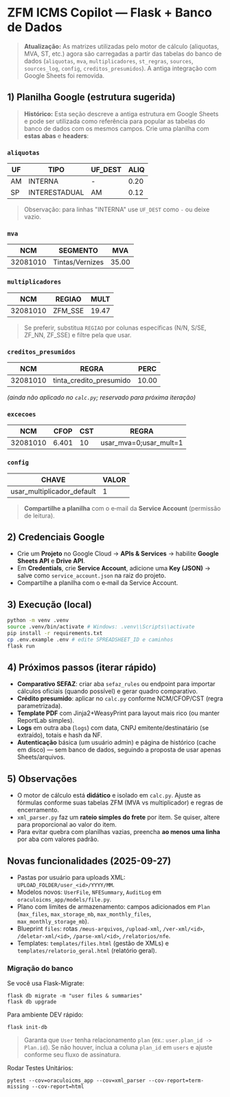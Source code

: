 # ZFM ICMS Copilot — Flask + Banco de Dados

> **Atualização:** As matrizes utilizadas pelo motor de cálculo (aliquotas, MVA, ST, etc.) agora são carregadas a partir das tabelas do banco de dados (`aliquotas`, `mva`, `multiplicadores`, `st_regras`, `sources`, `sources_log`, `config`, `creditos_presumidos`). A antiga integração com Google Sheets foi removida.


## 1) Planilha Google (estrutura sugerida)
> **Histórico:** Esta seção descreve a antiga estrutura em Google Sheets e pode ser utilizada como referência para popular as tabelas do banco de dados com os mesmos campos.
Crie uma planilha com **estas abas** e **headers**:


### `aliquotas`
| UF | TIPO | UF_DEST | ALIQ |
|----|------|---------|------|
| AM | INTERNA | - | 0.20 |
| SP | INTERESTADUAL | AM | 0.12 |


> Observação: para linhas "INTERNA" use `UF_DEST` como `-` ou deixe vazio.


### `mva`
| NCM | SEGMENTO | MVA |
|-----|----------|-----|
| 32081010 | Tintas/Vernizes | 35.00 |


### `multiplicadores`
| NCM | REGIAO | MULT |
|-----|--------|------|
| 32081010 | ZFM_SSE | 19.47 |


> Se preferir, substitua `REGIAO` por colunas específicas (N/N, S/SE, ZF_NN, ZF_SSE) e filtre pela que usar.


### `creditos_presumidos`
| NCM | REGRA | PERC |
|-----|-------|------|
| 32081010 | tinta_credito_presumido | 10.00 |


*(ainda não aplicado no `calc.py`; reservado para próxima iteração)*


### `excecoes`
| NCM | CFOP | CST | REGRA |
|-----|------|-----|-------|
| 32081010 | 6.401 | 10 | usar_mva=0;usar_mult=1 |


### `config`
| CHAVE | VALOR |
|-------|-------|
| usar_multiplicador_default | 1 |


> **Compartilhe a planilha** com o e‑mail da **Service Account** (permissão de leitura).


## 2) Credenciais Google
- Crie um **Projeto** no Google Cloud → **APIs & Services** → habilite **Google Sheets API** e **Drive API**.
- Em **Credentials**, crie **Service Account**, adicione uma **Key (JSON)** → salve como `service_account.json` na raiz do projeto.
- Compartilhe a planilha com o e‑mail da Service Account.


## 3) Execução (local)
```bash
python -m venv .venv
source .venv/bin/activate # Windows: .venv\\Scripts\\activate
pip install -r requirements.txt
cp .env.example .env # edite SPREADSHEET_ID e caminhos
flask run
```


## 4) Próximos passos (iterar rápido)
- **Comparativo SEFAZ**: criar aba `sefaz_rules` ou endpoint para importar cálculos oficiais (quando possível) e gerar quadro comparativo.
- **Crédito presumido**: aplicar no `calc.py` conforme NCM/CFOP/CST (regra parametrizada).
- **Template PDF** com Jinja2+WeasyPrint para layout mais rico (ou manter ReportLab simples).
- **Logs** em outra aba (`logs`) com data, CNPJ emitente/destinatário (se extraído), totais e hash da NF.
- **Autenticação** básica (um usuário admin) e página de histórico (cache em disco) — sem banco de dados, seguindo a proposta de usar apenas Sheets/arquivos.


## 5) Observações
- O motor de cálculo está **didático** e isolado em `calc.py`. Ajuste as fórmulas conforme suas tabelas ZFM (MVA vs multiplicador) e regras de encerramento.
- `xml_parser.py` faz um **rateio simples do frete** por item. Se quiser, altere para proporcional ao valor do item.
- Para evitar quebra com planilhas vazias, preencha **ao menos uma linha** por aba com valores padrão.
## Novas funcionalidades (2025-09-27)

- Pastas por usuário para uploads XML: `UPLOAD_FOLDER/user_<id>/YYYY/MM`.
- Modelos novos: `UserFile`, `NFESummary`, `AuditLog` em `oraculoicms_app/models/file.py`.
- Plano com limites de armazenamento: campos adicionados em `Plan` (`max_files`, `max_storage_mb`, `max_monthly_files`, `max_monthly_storage_mb`).
- Blueprint `files`: rotas `/meus-arquivos`, `/upload-xml`, `/ver-xml/<id>`, `/deletar-xml/<id>`, `/parse-xml/<id>`, `/relatorios/nfe`.
- Templates: `templates/files.html` (gestão de XMLs) e `templates/relatorio_geral.html` (relatório geral).

### Migração do banco

Se você usa Flask-Migrate:
```
flask db migrate -m "user files & summaries"
flask db upgrade
```

Para ambiente DEV rápido:
```
flask init-db
```

> Garanta que `User` tenha relacionamento `plan` (ex.: `user.plan_id -> Plan.id`). Se não houver, inclua a coluna `plan_id` em `users` e ajuste conforme seu fluxo de assinatura.


Rodar Testes Unitários:
```
pytest --cov=oraculoicms_app --cov=xml_parser --cov-report=term-missing --cov-report=html
```


